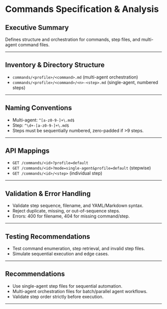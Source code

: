 # Commands Specification & Analysis

## Executive Summary
Defines structure and orchestration for commands, step files, and multi-agent command files.

---

## Inventory & Directory Structure

- `commands/<profile>/<command>.md` (multi-agent orchestration)
- `commands/<profile>/<command>/<n>-<step>.md` (single-agent, numbered steps)

---

## Naming Conventions

- Multi-agent: `^[a-z0-9-]+\.md$`
- Step: `^\d+-[a-z0-9-]+\.md$`
- Steps must be sequentially numbered, zero-padded if >9 steps.

---

## API Mappings

- `GET /commands/<id>?profile=default`
- `GET /commands/<id>?mode=single-agent&profile=default` (stepwise)
- `GET /commands/<id>/<step>` (individual step)

---

## Validation & Error Handling

- Validate step sequence, filename, and YAML/Markdown syntax.
- Reject duplicate, missing, or out-of-sequence steps.
- Errors: 400 for filename, 404 for missing command/step.

---

## Testing Recommendations

- Test command enumeration, step retrieval, and invalid step files.
- Simulate sequential execution and edge cases.

---

## Recommendations

- Use single-agent step files for sequential automation.
- Multi-agent orchestration files for batch/parallel agent workflows.
- Validate step order strictly before execution.

---